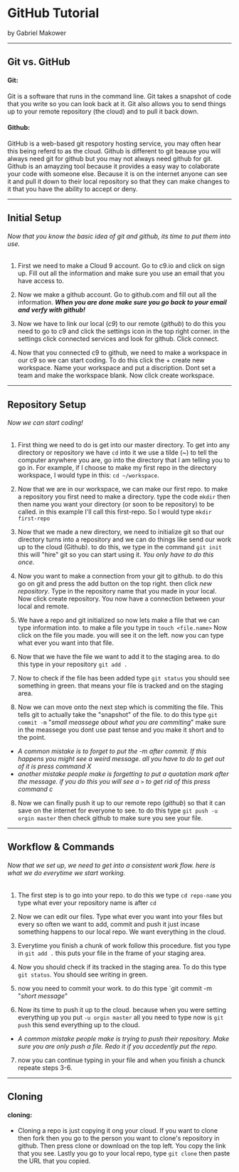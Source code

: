 # GitHub Tutorial

by Gabriel Makower 

---
## Git vs. GitHub
#### Git:   
 
Git is a software that runs in the command line. Git takes a snapshot of code that you write so you can look back at it. Git also allows you to send things up to your remote repository (the cloud) and to pull it back down.   

#### Github:   
 
GitHub is a web-based git respotory hosting service, you may often hear this being referd to as the cloud. Github is different to git beause you will always need git for github but you may not always need github for git. Github is an amayzing tool because it provides a easy way to colaborate your code with someone else. Because it is on the internet anyone can see it and pull it down to their local repository so that they can make changes to it that you have the ability to accept or deny.  


---
## Initial Setup
###### Now that you know the basic idea of git and github, its time to put them into use.
1) First we need to make a Cloud 9 account. Go to c9.io and click on sign up. Fill out all the information and make sure you use an email that you have access to. 

2) Now we make a github account. Go to github.com and fill out all the information. **_When you are done make sure you go back to your email and verfy with github!_**

3) Now we have to link our local (_c9_) to our remote (_github_) to do this you need to go to c9 and click the settings icon in the top right corner. in the settings click connected services and look for github. Click connect. 

4) Now that you connected c9 to github, we need to make a workspace in our c9 so we can start coding. To do this click the + create new workspace. Name your workspace and put a discription. Dont set a team and make the workspace blank. Now click create workspace.  




---
## Repository Setup
###### Now we can start coding!  

1)  First thing we need to do is get into our master directory. To get into any directory or repository we have `cd` into it we use a tilde (~) to tell the computer anywhere you are, go into the directory that I am telling you to go in. For example, if I choose to make my first repo in the directory workspace, I would type in this: `cd ~/workspace`. 

2) Now that we are in our workspace, we can make our first repo. to make a repository you first need to make a directory. type the code `mkdir` then then name you want your directory (or soon to be repository) to be called. in this example I'll call this first-repo. So I would type `mkdir first-repo` 

3) Now that we made a new directory, we need to initialize git so that our directory turns into a repository and we can do things like send our work up to the cloud (Github). to do this, we type in the command `git init` this will "hire" git so you can start using it. _You only have to do this once._

4) Now you want to make a connection from your git to github. to do this go on git and press the add button on the top right. then click _new repository_. Type in the repository name that you made in your local. Now click create repository. You now have a connection between your local and remote. 


4) We have a repo and git initialized so now lets make a file that we can type information into. to make a file you type in `touch <file.name>` Now click on the file you made. you will see it on the left. now you can type what ever you want into that file. 

5) Now that we have the file we want to add it to the staging area. to do this type in your repository `git add .` 

6) Now to check if the file has been added type `git status` you should see something in green. that means your file is tracked and on the staging area.  

7) Now we can move onto the next step which is commiting the file. This tells git to actually take the "snapshot" of the file. to do this type `git commit -m` "_small meassege about what you are commiting_" make sure in the meassege you dont use past tense and you make it short and to the point.
* _A common mistake is to forget to put the -m after commit. If this happens you might see a weird message. all you have to do to get out of it is press command X_
* _another mistake people make is forgetting to put a quotation mark after the message. if you do this you will see a `>` to get rid of this press command c_

8) Now we can finally push it up to our remote repo (_github_) so that it can save on the internet for everyone to see. to do this type `git push -u orgin master` then check github to make sure you see your file. 




---
## Workflow & Commands
###### Now that we set up, we need to get into a consistent work flow. here is what we do everytime we start working. 

1) The first step is to go into your repo. to do this we type `cd repo-name` you type what ever your repository name is after `cd` 

2) Now we can edit our files. Type what ever you want into your files but every so often we want to add, commit and push it just incase something happens to our local repo. We want everything in the cloud. 

3) Everytime you finish a chunk of work follow this procedure. fist you type in `git add .` this puts your file in the frame of your staging area. 


4) Now you should check if its tracked in the staging area. To do this type `git status`. You should see writing in green. 

5) now you need to commit your work. to do this type `git commit -m "_short message_"

6) Now its time to push it up to the cloud. because when you were setting everything up you put `-u orgin master` all you need to type now is `git push` this send everything up to the cloud. 
* _A common mistake people make is trying to push their repository. Make sure you are only push a file. Redo it if you accedently put the repo._
7) now you can continue typing in your file and when you finish a chunck repeate steps 3-6.



---
## Cloning  

#### cloning: 
* Cloning a repo is just copying it ong your cloud. If you want to clone then fork then you go to the person you want to clone's repository in github. Then press clone or download on the top left. You copy the link that you see. Lastly you go to your local repo, type `git clone` then paste the URL that you copied. 
 




